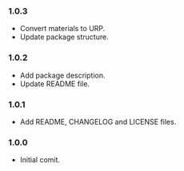 ### 1.0.3
* Convert materials to URP.
* Update package structure.

### 1.0.2
* Add package description.
* Update README file.

### 1.0.1
* Add README, CHANGELOG and LICENSE files.

### 1.0.0
* Initial comit.